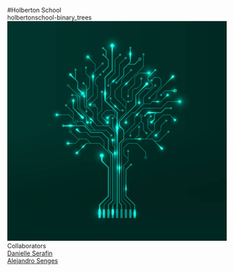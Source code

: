 #Holberton School
<br>
holbertonschool-binary_trees
<br>
<img src="https://github.com/asenges/holbertonschool-binary_trees/blob/main/btree.jpg"/>
<br>
Collaborators
<br>
<a href="#">Danielle Serafin</a>
<br>
<a href="#">Alejandro Senges</a>
